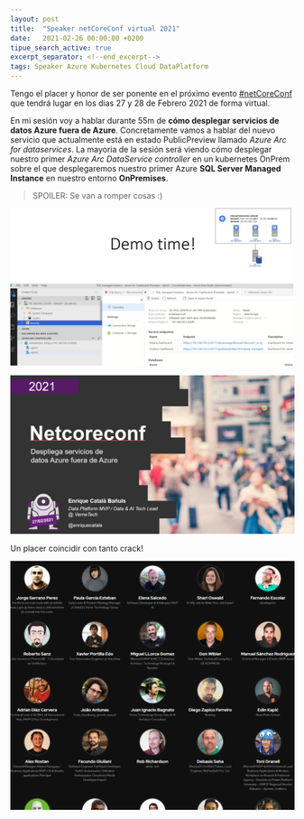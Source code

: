```yaml
---
layout: post
title:  "Speaker netCoreConf virtual 2021"
date:   2021-02-26 00:00:00 +0200
tipue_search_active: true
excerpt_separator: <!--end_excerpt-->
tags: Speaker Azure Kubernetes Cloud DataPlatform
---
```


Tengo el placer y honor de ser ponente en el próximo evento [#netCoreConf](https://netcoreconf.com/) que tendrá lugar en los dias 27 y 28 de Febrero 2021 de forma virtual.

En mi sesión voy a hablar durante 55m de **cómo desplegar servicios de datos Azure fuera de Azure**. Concretamente vamos a hablar del nuevo servicio que actualmente está en estado PublicPreview llamado _Azure Arc for dataservices_. La mayoria de la sesión será viendo cómo desplegar nuestro primer _Azure Arc DataService controller_ en un kubernetes OnPrem sobre el que desplegaremos nuestro primer Azure **SQL Server Managed Instance** en nuestro entorno **OnPremises**.

>SPOILER: Se van a romper cosas :)

![demo](/img/posts/netcoreconf2021/demo.png)

<!--end_excerpt-->

[![slide](/img/posts/netcoreconf2021/slide.png)](https://netcoreconf.com/)

Un placer coincidir con tanto crack!

[![speakers](/img/posts/netcoreconf2021/speakers.png)](https://netcoreconf.com/)
